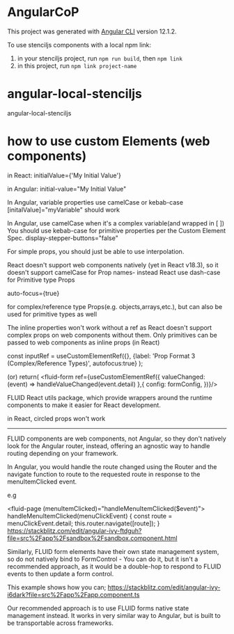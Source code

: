 # AngularCoP

This project was generated with [Angular CLI](https://github.com/angular/angular-cli) version 12.1.2.

To use stenciljs components with a local npm link:
1. in your stenciljs project, run `npm run build`, then `npm link`
3. in this project, run `npm link project-name`


# angular-local-stenciljs
angular-local-stenciljs

# how to use custom Elements (web components)
in React:
initialValue={'My Initial Value'}

in Angular:
initial-value="My Initial Value"

In Angular, variable properties use camelCase  or kebab-case
[initalValue]="myVariable"   should work


In Angular, use camelCase when it's a complex variable(and wrapped in [ ])
You should use kebab-case for primitive properties per the Custom Element Spec.
display-stepper-buttons="false"

For simple props, you should just be able to use interpolation.


React doesn't support web components natively (yet in React v18.3), so it doesn't support camelCase for Prop names-
instead React use dash-case for Primitive type Props

auto-focus={true}


for complex/reference type Props(e.g. objects,arrays,etc.), but can also be used for primitive types as well

The inline properties won't work without a ref as React doesn't support complex props on web components without them. Only primitives can be passed to web components as inline props (in React)

const inputRef = useCustomElementRef({},
{label: 'Prop Format 3 (Complex/Reference Types)', autofocus:true}
);

<fluid-input-field ref={inputRef}></fluid-input-field>
(or)
return(
<fluid-form ref={useCustomElementRef({
valueChanged: (event) => handleValueChanged(event.detail)
},{
config: formConfig,
})}/>

FLUID React utils package, which provide wrappers around the runtime components to make it easier for React development.

in React, circled props won't work


------------
FLUID components are web components, not Angular, so they don't natively look for the Angular router, instead, offering an agnostic way to handle routing depending on your framework.
 
In Angular, you would handle the route changed using the Router and the navigate function to route to the requested route in response to the menuItemClicked event.
 
e.g 
 
<fluid-page (menuItemClicked)="handleMenuItemClicked($event)">
<codeblock>
handleMenuItemClicked(menuClickEvent) {
    const route = menuClickEvent.detail;
    this.router.navigate([route]);
  }
 </codeblock>
  https://stackblitz.com/edit/angular-ivy-ftdguh?file=src%2Fapp%2Fsandbox%2Fsandbox.component.html


 Similarly, FLUID form elements have their own state management system, so do not natively bind to FormControl - You can do it, but it isn't a recommended approach, as it would be a double-hop to respond to FLUID events to then update a form control.
 
This example shows how you can;
https://stackblitz.com/edit/angular-ivy-i6dark?file=src%2Fapp%2Fapp.component.ts

Our recommended approach is to use FLUID forms native state management instead. It works in very similar way to Angular, but is built to be transportable across frameworks.
 
